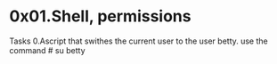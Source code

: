 # 0x01.Shell, permissions
Tasks
0.Ascript that swithes the current user to the user betty.
  use the command # su betty

